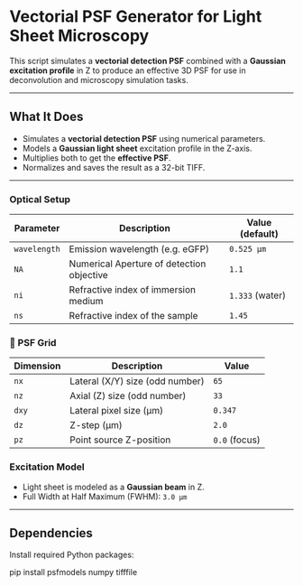 #  Vectorial PSF Generator for Light Sheet Microscopy

This script simulates a **vectorial detection PSF** combined with a **Gaussian excitation profile** in Z to produce an effective 3D PSF for use in deconvolution and microscopy simulation tasks.

---

## What It Does

- Simulates a **vectorial detection PSF** using numerical parameters.
- Models a **Gaussian light sheet** excitation profile in the Z-axis.
- Multiplies both to get the **effective PSF**.
- Normalizes and saves the result as a 32-bit TIFF.

---



###  Optical Setup

| Parameter     | Description                                | Value (default)      |
|--------------|--------------------------------------------|----------------------|
| `wavelength` | Emission wavelength (e.g. eGFP)            | `0.525 µm`           |
| `NA`         | Numerical Aperture of detection objective  | `1.1`                |
| `ni`         | Refractive index of immersion medium       | `1.333` (water)      |
| `ns`         | Refractive index of the sample             | `1.45`               |

### 📐 PSF Grid

| Dimension     | Description                    | Value |
|---------------|--------------------------------|-------|
| `nx`          | Lateral (X/Y) size (odd number)| `65`  |
| `nz`          | Axial (Z) size (odd number)    | `33`  |
| `dxy`         | Lateral pixel size (µm)        | `0.347` |
| `dz`          | Z-step (µm)                    | `2.0` |
| `pz`          | Point source Z-position        | `0.0` (focus) |

### Excitation Model

- Light sheet is modeled as a **Gaussian beam** in Z.
- Full Width at Half Maximum (FWHM): `3.0 µm`

---

##  Dependencies

Install required Python packages:

pip install psfmodels numpy tifffile
